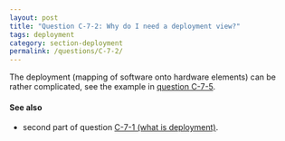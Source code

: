 ```yaml
---
layout: post
title: "Question C-7-2: Why do I need a deployment view?"
tags: deployment
category: section-deployment
permalink: /questions/C-7-2/
---
```



The deployment (mapping of software onto hardware elements) can be rather complicated,
see the example in [question C-7-5](#q-C-7-5).


#### See also

* second part of question [C-7-1 (what is deployment)](#q-C-7-1).
